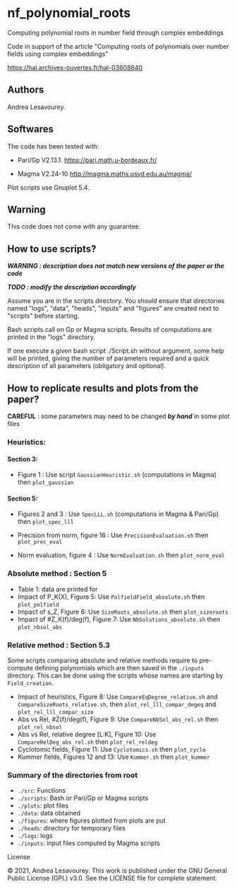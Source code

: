 # nf_polynomial_roots
Computing polynomial roots in number field through complex embeddings

Code in support of the article "Computing roots of polynomials over number fields using complex embeddings"

https://hal.archives-ouvertes.fr/hal-03608840


## Authors
Andrea Lesavourey.

## Softwares
The code has been tested with:

- Pari/Gp V2.13.1. https://pari.math.u-bordeaux.fr/

- Magma V2.24-10   http://magma.maths.usyd.edu.au/magma/


Plot scripts use Gnuplot 5.4.


## Warning
This code does not come with any guarantee. 


## How to use scripts?


***WARNING : description does not match new versions of the paper or the code***

***TODO : modify the description accordingly***


Assume you are in the scripts directory.
You should ensure that directories named "logs", "data", "heads", "inputs" and 
"figures" are created next to "scripts" before starting.

Bash scripts call on Gp or Magma scripts. Results of computations are printed 
in the "logs" directory.

If one execute a given bash script  ./Script.sh  without argument, some help 
will be printed, giving the number of parameters required and a quick 
description of all parameters (obligatory and optional).


## How to replicate results and plots from the paper?

**CAREFUL** : some parameters may need to be changed ***by hand*** in some plot files

### Heuristics:

#### Section 3:
- Figure 1 : Use script `GaussianHeuristic.sh` (computations in Magma) then
  `plot_gaussian`

#### Section 5:
- Figures 2 and 3 : Use `SpecLLL.sh` (computations in Magma & Pari/Gp) then
`plot_spec_lll`

- Precision from norm, figure 16 : Use `PrecisionEvaluation.sh` then `plot_prec_eval`

- Norm evaluation, figure 4 : Use `NormEvaluation.sh` then `plot_norm_eval`

### Absolute method : Section 5
- Table 1: data are printed for
- Impact of P_K(X), Figure 5: Use `PolfieldField_absolute.sh` then `plot_polfield`
- Impact of s_Z, Figure 6: Use `SizeRoots_absolute.sh` then `plot_sizeroots`
- Impact of #Z_K(f)/deg(f), Figure 7: Use `NbSolutions_absolute.sh` then `plot_nbsol_abs`

### Relative method : Section 5.3

Some scripts comparing absolute and relative methods require to pre-compute 
defining polynomials which are then saved in the `./inputs` directory.
This can be done using the scripts whose names are starting by `Field_creation`.

- Impact of heuristics, Figure 8: Use `CompareEqDegree_relative.sh` and `CompareSizeRoots_relative.sh`, then `plot_rel_lll_compar_degeq` and `plot_rel_lll_compar_size`
- Abs vs Rel, #Z(f)/deg(f), Figure 9: Use `CompareNbSol_abs_rel.sh` then `plot_rel_nbsol`
- Abs vs Rel, relative degree [L:K], Figure 10: Use `CompareRelDeg_abs_rel.sh` then `plot_rel_reldeg`
- Cyclotomic fields, Figure 11: Use `Cyclotomics.sh` then `plot_cyclo`
- Kummer fields, Figures 12 and 13: Use `Kummer.sh` then `plot_kummer`


### Summary of the directories from root
 - `./src`: Functions
 - `./scripts`: Bash or Pari/Gp or Magma scripts
 - `./plots`: plot files    
 - `./data`: data obtained
 - `./figures`: where figures plotted from plots are put    
 - `./heads`: directory for temporary files
 - `./logs`: logs
 - `./inputs`: input files computed by Magma scripts
  
License

© 2021, Andrea Lesavourey.
This work is published under the GNU General Public License (GPL) v3.0.
See the LICENSE file for complete statement.
